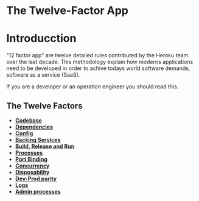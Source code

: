 # The Twelve-Factor App

# Introducction
"12 factor app" are twelve detailed rules contributed by the Heroku team over the last decade.
This methodology explain how moderns applications need to be developed in order to achive todays 
world software demands, software as a service (SaaS).

If you are a developer or an operation engineer you should read this.

## The Twelve Factors

- **[Codebase]()**
- **[Dependencies]()**
- **[Config]()**
- **[Backing Services]()**
- **[Build, Release and Run]()**
- **[Processes]()**
- **[Port Binding]()**
- **[Concurrency]()**
- **[Disposability]()**
- **[Dev-Prod parity]()**
- **[Logs]()**
- **[Admin processes]()**